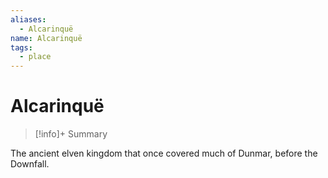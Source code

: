 ```yaml
---
aliases:
  - Alcarinquë
name: Alcarinquë
tags:
  - place
---
```

# Alcarinquë
>[!info]+ Summary

The ancient elven kingdom that once covered much of Dunmar, before the Downfall.